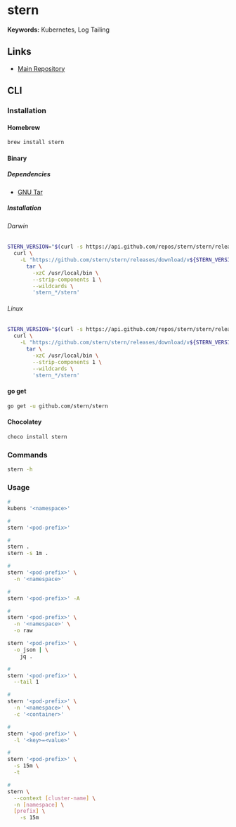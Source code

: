 # stern

**Keywords:** Kubernetes, Log Tailing

## Links

- [Main Repository](https://github.com/stern/stern)

## CLI

### Installation

#### Homebrew

```sh
brew install stern
```

#### Binary

##### Dependencies

- [GNU Tar](/gnu-tar.md)

##### Installation

###### Darwin

```sh
STERN_VERSION="$(curl -s https://api.github.com/repos/stern/stern/releases/latest | grep tag_name | cut -d '"' -f 4 | tr -d 'v')"; \
  curl \
    -L "https://github.com/stern/stern/releases/download/v${STERN_VERSION}/stern_${STERN_VERSION}_darwin_amd64.tar.gz" | \
      tar \
        -xzC /usr/local/bin \
        --strip-components 1 \
        --wildcards \
        'stern_*/stern'
```

###### Linux

```sh
STERN_VERSION="$(curl -s https://api.github.com/repos/stern/stern/releases/latest | grep tag_name | cut -d '"' -f 4 | tr -d 'v')"; \
  curl \
    -L "https://github.com/stern/stern/releases/download/v${STERN_VERSION}/stern_${STERN_VERSION}_linux_amd64.tar.gz" | \
      tar \
        -xzC /usr/local/bin \
        --strip-components 1 \
        --wildcards \
        'stern_*/stern'
```

#### go get

```sh
go get -u github.com/stern/stern
```

#### Chocolatey

```sh
choco install stern
```

### Commands

```sh
stern -h
```

### Usage

```sh
#
kubens '<namespace>'

#
stern '<pod-prefix>'

#
stern .
stern -s 1m .

#
stern '<pod-prefix>' \
  -n '<namespace>'

#
stern '<pod-prefix>' -A

#
stern '<pod-prefix>' \
  -n '<namespace>' \
  -o raw

stern '<pod-prefix>' \
  -o json | \
    jq .

#
stern '<pod-prefix>' \
  --tail 1

#
stern '<pod-prefix>' \
  -n '<namespace>' \
  -c '<container>'

#
stern '<pod-prefix>' \
  -l '<key>=<value>'

#
stern '<pod-prefix>' \
  -s 15m \
  -t

#
stern \
  --context [cluster-name] \
  -n [namespace] \
  [prefix] \
    -s 15m
```

